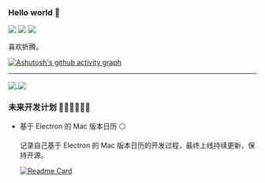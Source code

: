 ### Hello world 👋

![](https://img.shields.io/badge/-Laravel-29beb0?style=flat-square&logo=laravel&labelColor=ffffff&color=red)
![](https://img.shields.io/badge/-Vue.js-29beb0?style=flat-square&logo=vue.js&labelColor=ffffff&color=4FC08D)
![](https://img.shields.io/badge/-TypeScript-e5cd0c?style=flat-square&logo=TypeScript&labelColor=f7df1e&logoColor=000)



喜欢折腾。

[![Ashutosh's github activity graph](https://activity-graph.herokuapp.com/graph?username=fanly&theme=green)](https://github.com/fanly/fanly)

***

<a href="https://github.com/anuraghazra/github-readme-stats">
  <img align="center" src="https://github-readme-stats.vercel.app/api?username=fanly&count_private=true&show_icons=true&hide=contribs,prs&theme=vue" />
</a>
<a href="https://github.com/anuraghazra/github-readme-stats">
  <img align="center" src="https://github-readme-stats.vercel.app/api/top-langs/?username=fanly&hide=html&layout=compact" />
</a>

### 未来开发计划 🏳️‍🌈🏳️‍🌈🏳️‍🌈
  
- 基于 Electron 的 Mac 版本日历 ⚪
  
  记录自己基于 Electron 的 Mac 版本日历的开发过程，最终上线持续更新，保持开源。
  
  [![Readme Card](https://github-readme-stats.vercel.app/api/pin/?username=fanly&repo=fanlymenu)](https://github.com/fanly/fanlymenu)
  
